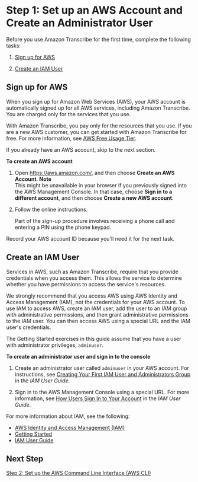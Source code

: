 # Step 1: Set up an AWS Account and Create an Administrator User<a name="setting-up-asc"></a>

Before you use Amazon Transcribe for the first time, complete the following tasks:

1. [Sign up for AWS](#setting-up-asc-signup)

1. [Create an IAM User](#setting-up-asc-iam)

## Sign up for AWS<a name="setting-up-asc-signup"></a>

When you sign up for Amazon Web Services \(AWS\), your AWS account is automatically signed up for all AWS services, including Amazon Transcribe\. You are charged only for the services that you use\.

With Amazon Transcribe, you pay only for the resources that you use\. If you are a new AWS customer, you can get started with Amazon Transcribe for free\. For more information, see [AWS Free Usage Tier](https://aws.amazon.com/free/)\.

If you already have an AWS account, skip to the next section\. 

**To create an AWS account**

1. Open [https://aws\.amazon\.com/](https://aws.amazon.com/), and then choose **Create an AWS Account**\.
**Note**  
This might be unavailable in your browser if you previously signed into the AWS Management Console\. In that case, choose **Sign in to a different account**, and then choose **Create a new AWS account**\.

1. Follow the online instructions\.

   Part of the sign\-up procedure involves receiving a phone call and entering a PIN using the phone keypad\.

Record your AWS account ID because you'll need it for the next task\.

## Create an IAM User<a name="setting-up-asc-iam"></a>

Services in AWS, such as Amazon Transcribe, require that you provide credentials when you access them\. This allows the service to determine whether you have permissions to access the service's resources\. 

We strongly recommend that you access AWS using AWS Identity and Access Management \(IAM\), not the credentials for your AWS account\. To use IAM to access AWS, create an IAM user, add the user to an IAM group with administrative permissions, and then grant administrative permissions to the IAM user\. You can then access AWS using a special URL and the IAM user's credentials\.

The Getting Started exercises in this guide assume that you have a user with administrator privileges, `adminuser`\. 

**To create an administrator user and sign in to the console**

1. Create an administrator user called `adminuser` in your AWS account\. For instructions, see [Creating Your First IAM User and Administrators Group](http://docs.aws.amazon.com/IAM/latest/UserGuide/getting-started_create-admin-group.html) in the *IAM User Guide*\.

1. Sign in to the AWS Management Console using a special URL\. For more information, see [How Users Sign In to Your Account](http://docs.aws.amazon.com/IAM/latest/UserGuide/getting-started_how-users-sign-in.html) in the *IAM User Guide*\.

For more information about IAM, see the following:
+ [AWS Identity and Access Management \(IAM\)](https://aws.amazon.com/iam/)
+ [Getting Started](http://docs.aws.amazon.com/IAM/latest/UserGuide/getting-started.html)
+ [IAM User Guide](http://docs.aws.amazon.com/IAM/latest/UserGuide/)

## Next Step<a name="setting-up-asc-next-step-2"></a>

[Step 2: Set up the AWS Command Line Interface \(AWS CLI\)](setup-asc-awscli.md)